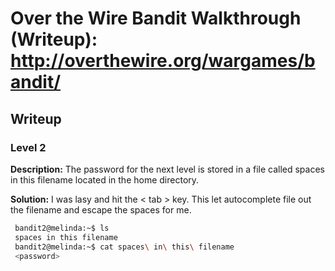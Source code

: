 # Over the Wire Bandit Walkthrough (Writeup): http://overthewire.org/wargames/bandit/

## Writeup
  
### Level 2
**Description:**
The password for the next level is stored in a file called spaces in this filename located in the home directory.

**Solution:**
I was lasy and hit the < tab > key. This let autocomplete file out the filename and escape the spaces for me.

```bash
 bandit2@melinda:~$ ls
 spaces in this filename
 bandit2@melinda:~$ cat spaces\ in\ this\ filename 
 <password>
```
